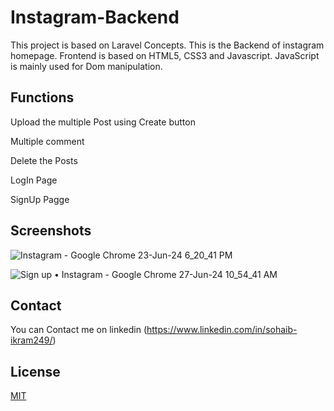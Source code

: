# Instagram-Backend

This project is based on Laravel Concepts.
This is the Backend of instagram homepage.
Frontend is based on HTML5, CSS3 and Javascript.
JavaScript is mainly used for Dom manipulation.



## Functions

Upload the multiple Post using Create button

Multiple comment

Delete the Posts

LogIn Page

SignUp Pagge


## Screenshots

![Instagram - Google Chrome 23-Jun-24 6_20_41 PM](https://github.com/callmesohaib/Instagram/assets/132386212/1a304b3a-4926-4be7-ac7c-272c92c77674)


![Sign up • Instagram - Google Chrome 27-Jun-24 10_54_41 AM](https://github.com/callmesohaib/InstaPosts/assets/132386212/5e8b2ef3-0a06-48a0-969d-51ef7a07d864)
## Contact

You can Contact me on  linkedin
(https://www.linkedin.com/in/sohaib-ikram249/)
## License

[MIT](https://choosealicense.com/licenses/mit/)

